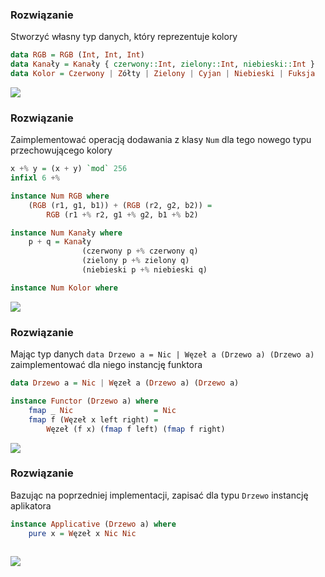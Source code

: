 ### Rozwiązanie
Stworzyć własny typ danych, który reprezentuje kolory

```haskell
data RGB = RGB (Int, Int, Int)
data Kanały = Kanały { czerwony::Int, zielony::Int, niebieski::Int }
data Kolor = Czerwony | Zółty | Zielony | Cyjan | Niebieski | Fuksja
```

![](https://i.chzbgr.com/maxW500/8547829760/hFEDF9230/)

### Rozwiązanie
Zaimplementować operacją dodawania z klasy `Num` dla tego nowego typu przechowującego kolory

```haskell
x +% y = (x + y) `mod` 256
infixl 6 +%

instance Num RGB where
    (RGB (r1, g1, b1)) + (RGB (r2, g2, b2)) =
        RGB (r1 +% r2, g1 +% g2, b1 +% b2)

instance Num Kanały where
    p + q = Kanały
                (czerwony p +% czerwony q)
                (zielony p +% zielony q)
                (niebieski p +% niebieski q)

instance Num Kolor where

```

![](https://i.chzbgr.com/maxW500/8548211712/hF0537D89/)

### Rozwiązanie
Mając typ danych `data Drzewo a = Nic | Węzeł a (Drzewo a) (Drzewo a)` zaimplementować dla niego instancję funktora

```haskell
data Drzewo a = Nic | Węzeł a (Drzewo a) (Drzewo a)

instance Functor (Drzewo a) where
    fmap _ Nic                  = Nic
    fmap f (Węzeł x left right) =
        Węzeł (f x) (fmap f left) (fmap f right)
```

![](https://i.chzbgr.com/maxW500/8549208320/hD46DDB7B/)

### Rozwiązanie
Bazując na poprzedniej implementacji, zapisać dla typu `Drzewo` instancję aplikatora

```haskell
instance Applicative (Drzewo a) where
    pure x = Węzeł x Nic Nic
    

```

![](https://i.chzbgr.com/maxW500/8431718656/h1E8B69B5/)
